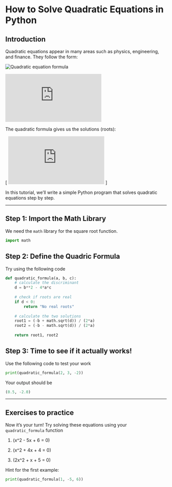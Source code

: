 # How to Solve Quadratic Equations in Python

## Introduction  
Quadratic equations appear in many areas such as physics, engineering, and finance. They follow the form:  

![Quadratic equation formula](https://latex.codecogs.com/svg.latex?ax^2+%2B+bx+%2B+c%3D0)

![Quadratic formula solution](https://latex.codecogs.com/svg.latex?x%20%3D%20%5Cfrac%7B-b%20%5Cpm%20%5Csqrt%7Bb%5E2-4ac%7D%7D%7B2a%7D)

The quadratic formula gives us the solutions (roots):  

\[
![formula](https://latex.codecogs.com/svg.latex?x%20%3D%20%5Cfrac%7B-b%20%5Cpm%20%5Csqrt%7Bb%5E2-4ac%7D%7D%7B2a%7D)
\]  

In this tutorial, we’ll write a simple Python program that solves quadratic equations step by step.

---

## Step 1: Import the Math Library  
We need the `math` library for the square root function.  

```python
import math
```

## Step 2: Define the Quadric Formula
Try using the following code

```python
def quadratic_formula(a, b, c):
    # calculate the discriminant
    d = b**2 - 4*a*c
    
    # check if roots are real
    if d < 0:
        return "No real roots"
    
    # calculate the two solutions
    root1 = (-b + math.sqrt(d)) / (2*a)
    root2 = (-b - math.sqrt(d)) / (2*a)
    
    return root1, root2
```

## Step 3: Time to see if it actually works!
Use the following code to test your work

```python
print(quadratic_formula(2, 3, -2))
```

Your output should be
```python
(0.5, -2.0)
```

---

## Exercises to practice

Now it’s your turn! Try solving these equations using your `quadratic_formula` function

1. \(x^2 - 5x + 6 = 0\)  

2. \(x^2 + 4x + 4 = 0\)  

3. \(2x^2 + x + 5 = 0\)
   
Hint for the first example:

```python
print(quadratic_formula(1, -5, 6))  


